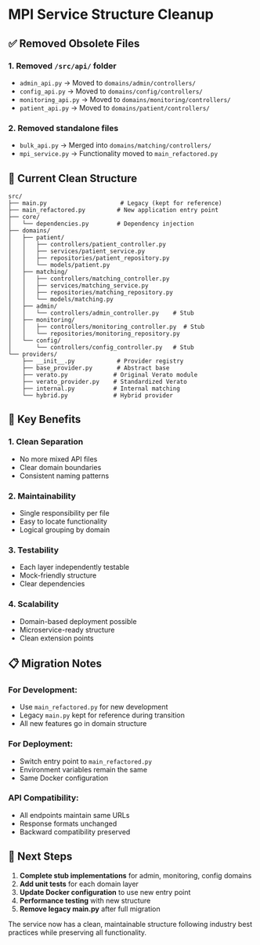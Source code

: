# MPI Service Structure Cleanup

## ✅ Removed Obsolete Files

### 1. **Removed `/src/api/` folder**
- `admin_api.py` → Moved to `domains/admin/controllers/`
- `config_api.py` → Moved to `domains/config/controllers/`
- `monitoring_api.py` → Moved to `domains/monitoring/controllers/`
- `patient_api.py` → Moved to `domains/patient/controllers/`

### 2. **Removed standalone files**
- `bulk_api.py` → Merged into `domains/matching/controllers/`
- `mpi_service.py` → Functionality moved to `main_refactored.py`

## 🎯 Current Clean Structure

```
src/
├── main.py                     # Legacy (kept for reference)
├── main_refactored.py         # New application entry point
├── core/
│   └── dependencies.py        # Dependency injection
├── domains/
│   ├── patient/
│   │   ├── controllers/patient_controller.py
│   │   ├── services/patient_service.py
│   │   ├── repositories/patient_repository.py
│   │   └── models/patient.py
│   ├── matching/
│   │   ├── controllers/matching_controller.py
│   │   ├── services/matching_service.py
│   │   ├── repositories/matching_repository.py
│   │   └── models/matching.py
│   ├── admin/
│   │   └── controllers/admin_controller.py    # Stub
│   ├── monitoring/
│   │   ├── controllers/monitoring_controller.py  # Stub
│   │   └── repositories/monitoring_repository.py
│   └── config/
│       └── controllers/config_controller.py   # Stub
└── providers/
    ├── __init__.py            # Provider registry
    ├── base_provider.py       # Abstract base
    ├── verato.py             # Original Verato module
    ├── verato_provider.py    # Standardized Verato
    ├── internal.py           # Internal matching
    └── hybrid.py             # Hybrid provider
```

## 🚀 Key Benefits

### 1. **Clean Separation**
- No more mixed API files
- Clear domain boundaries
- Consistent naming patterns

### 2. **Maintainability**
- Single responsibility per file
- Easy to locate functionality
- Logical grouping by domain

### 3. **Testability**
- Each layer independently testable
- Mock-friendly structure
- Clear dependencies

### 4. **Scalability**
- Domain-based deployment possible
- Microservice-ready structure
- Clean extension points

## 📋 Migration Notes

### For Development:
- Use `main_refactored.py` for new development
- Legacy `main.py` kept for reference during transition
- All new features go in domain structure

### For Deployment:
- Switch entry point to `main_refactored.py`
- Environment variables remain the same
- Same Docker configuration

### API Compatibility:
- All endpoints maintain same URLs
- Response formats unchanged
- Backward compatibility preserved

## 🔧 Next Steps

1. **Complete stub implementations** for admin, monitoring, config domains
2. **Add unit tests** for each domain layer
3. **Update Docker configuration** to use new entry point
4. **Performance testing** with new structure
5. **Remove legacy main.py** after full migration

The service now has a clean, maintainable structure following industry best practices while preserving all functionality.